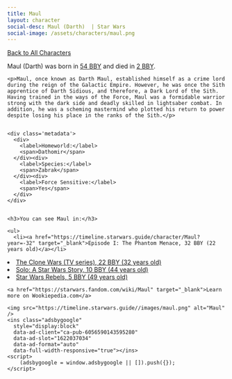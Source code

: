 ```yaml
---
title: Maul
layout: character
social-desc: Maul (Darth)  | Star Wars
social-image: /assets/characters/maul.png
---
```

<a href="/character" class="smaller">Back to All Characters</a>

<div class="character-profile container">
  <div class="col-10">
    <p>
    Maul (Darth)     was born in <a href="https://timeline.starwars.guide/character/Maul?year=-54" target="_blank">54 BBY</a> and died in <a href="https://timeline.starwars.guide/character/Maul?year=-2" target="_blank">2 BBY</a>.        
    </p>

    <p>Maul, once known as Darth Maul, established himself as a crime lord during the reign of the Galactic Empire. However, he was once the Sith apprentice of Darth Sidious, and therefore, a Dark Lord of the Sith. Having trained in the ways of the Force, Maul was a formidable warrior strong with the dark side and deadly skilled in lightsaber combat. In addition, he was a scheming mastermind who plotted his return to power despite losing his place in the ranks of the Sith.</p>


    <div class='metadata'>
      <div>
        <label>Homeworld:</label>
        <span>Dathomir</span>
      </div><div>
        <label>Species:</label>
        <span>Zabrak</span>
      </div><div>
        <label>Force Sensitive:</label>
        <span>Yes</span>
      </div>
    </div>


    <h3>You can see Maul in:</h3>

    <ul>
      <li><a href="https://timeline.starwars.guide/character/Maul?year=-32" target="_blank">Episode I: The Phantom Menace, 32 BBY (22 years old)</a></li>
  <li><a href="https://timeline.starwars.guide/character/Maul?year=-22" target="_blank">The Clone Wars (TV series), 22 BBY (32 years old)</a></li>
  <li><a href="https://timeline.starwars.guide/character/Maul?year=-10" target="_blank">Solo: A Star Wars Story, 10 BBY (44 years old)</a></li>
  <li><a href="https://timeline.starwars.guide/character/Maul?year=-5" target="_blank">Star Wars Rebels, 5 BBY (49 years old)</a></li>
    </ul>

    <a href="https://starwars.fandom.com/wiki/Maul" target="_blank">Learn more on Wookiepedia.com</a>
  </div>
  <div class="character_image col-2">
    
    <img src="https://timeline.starwars.guide//images/maul.png" alt="Maul" />
    <ins class="adsbygoogle"
      style="display:block"
      data-ad-client="ca-pub-6056590143595280"
      data-ad-slot="1622037034"
      data-ad-format="auto"
      data-full-width-responsive="true"></ins>
    <script>
        (adsbygoogle = window.adsbygoogle || []).push({});
    </script>
  </div>
</div>
